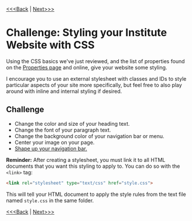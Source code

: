 [<<<Back](15-properties.md) | [Next>>>](17-troubleshooting.md)

# Challenge: Styling your Institute Website with CSS

Using the CSS basics we've just reviewed, and the list of properties found on the [Properties page](15-properties.md) and online, give your website some styling.

I encourage you to use an external stylesheet with classes and IDs to style particular aspects of your site more specifically, but feel free to also play around with inline and internal styling if desired. 

## Challenge

- Change the color and size of your heading text. 
- Change the font of your paragraph text. 
- Change the background color of your navigation bar or menu. 
- Center your image on your page. 
- [Shape up your navigation bar.](_navbar-hint.md)

**Reminder:** After creating a stylesheet, you must link it to all HTML documents that you want this styling to apply to. You can do so with the `<link>` tag:

```html
<link rel="stylesheet" type="text/css" href="style.css">
```
	
This will tell your HTML document to apply the style rules from the text file named `style.css` in the same folder.

[<<<Back](15-properties.md) | [Next>>>](17-troubleshooting.md)
